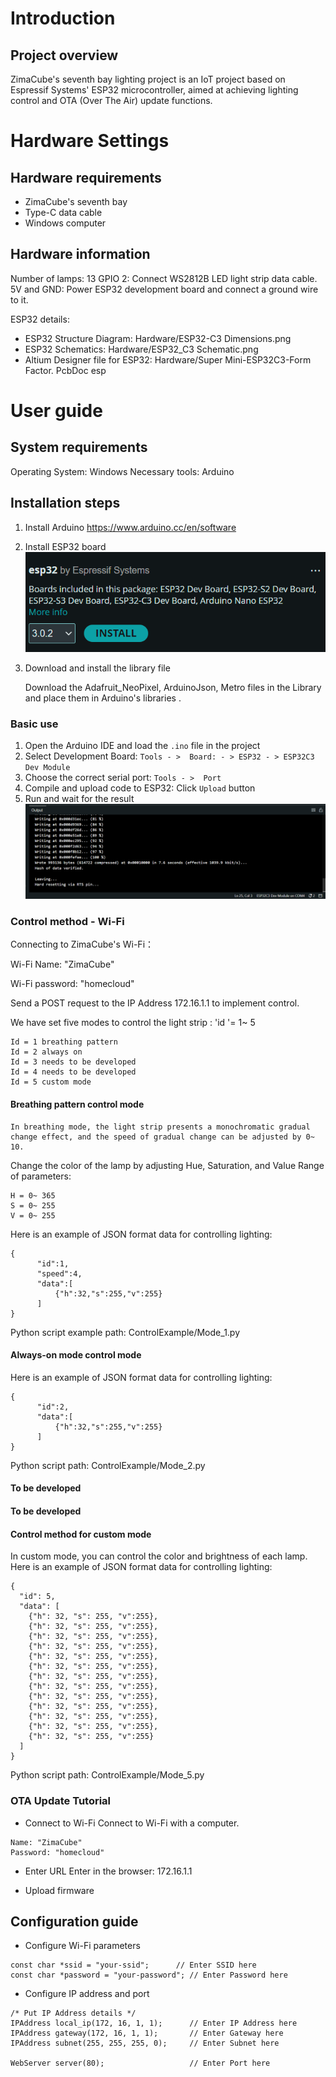 # Introduction

## Project overview

ZimaCube's seventh bay lighting project is an IoT project based on Espressif Systems' ESP32 microcontroller, aimed at achieving lighting control and OTA (Over The Air) update functions.

# Hardware Settings

## Hardware requirements

- ZimaCube's seventh bay
- Type-C data cable
- Windows computer

## Hardware information

Number of lamps: 13
GPIO 2: Connect WS2812B LED light strip data cable.
5V and GND: Power ESP32 development board and connect a ground wire to it.

ESP32 details:

- ESP32 Structure Diagram: Hardware/ESP32-C3 Dimensions.png
- ESP32 Schematics: Hardware/ESP32_C3 Schematic.png
- Altium Designer file for ESP32: Hardware/Super Mini-ESP32C3-Form Factor. PcbDoc esp

# User guide

## System requirements

Operating System: Windows
Necessary tools: Arduino

## Installation steps

1. Install Arduino https://www.arduino.cc/en/software
2. Install ESP32 board
   ![esp32](./images/1280X1280.PNG)
3. Download and install the library file
   
   Download the Adafruit_NeoPixel, ArduinoJson, Metro files in the Library and place them in Arduino's libraries .

### Basic use

1. Open the Arduino IDE and load the `.ino` file in the project
2. Select Development Board: `Tools - >  Board: - > ESP32 - > ESP32C3 Dev Module`
3. Choose the correct serial port: `Tools - >  Port`
4. Compile and upload code to ESP32: Click `Upload` button
5. Run and wait for the result
   ![esp32](./images/run.png)

### Control method - Wi-Fi

Connecting to ZimaCube's Wi-Fi：

Wi-Fi Name: "ZimaCube"

Wi-Fi password: "homecloud"

Send a POST request to the IP Address 172.16.1.1 to implement control.

We have set five modes to control the light strip : 'id '= 1~ 5

```
Id = 1 breathing pattern
Id = 2 always on 
Id = 3 needs to be developed
Id = 4 needs to be developed
Id = 5 custom mode
```

#### Breathing pattern control mode

```
In breathing mode, the light strip presents a monochromatic gradual change effect, and the speed of gradual change can be adjusted by 0~ 10.
```

Change the color of the lamp by adjusting Hue, Saturation, and Value
Range of parameters:

```
H = 0~ 365
S = 0~ 255
V = 0~ 255
```

Here is an example of JSON format data for controlling lighting:

```
{
      "id":1,
      "speed":4,
      "data":[
          {"h":32,"s":255,"v":255}
      ]
}
```

Python script example path: ControlExample/Mode_1.py

#### Always-on mode control mode

Here is an example of JSON format data for controlling lighting:

```
{
      "id":2,
      "data":[
          {"h":32,"s":255,"v":255}
      ]
}
```

Python script path: ControlExample/Mode_2.py

#### To be developed

#### To be developed

#### Control method for custom mode

In custom mode, you can control the color and brightness of each lamp.
Here is an example of JSON format data for controlling lighting:

```
{
  "id": 5,
  "data": [
    {"h": 32, "s": 255, "v":255},
    {"h": 32, "s": 255, "v":255},
    {"h": 32, "s": 255, "v":255},   
    {"h": 32, "s": 255, "v":255},   
    {"h": 32, "s": 255, "v":255},  
    {"h": 32, "s": 255, "v":255},    
    {"h": 32, "s": 255, "v":255},    
    {"h": 32, "s": 255, "v":255},
    {"h": 32, "s": 255, "v":255},
    {"h": 32, "s": 255, "v":255},
    {"h": 32, "s": 255, "v":255},
    {"h": 32, "s": 255, "v":255},
    {"h": 32, "s": 255, "v":255}
  ]
}
```

Python script path: ControlExample/Mode_5.py

### OTA Update Tutorial

- Connect to Wi-Fi
  Connect to Wi-Fi with a computer.

```
Name: "ZimaCube"
Password: "homecloud"
```

- Enter URL
  Enter in the browser: 172.16.1.1

- Upload firmware
  

## Configuration guide

- Configure Wi-Fi parameters

```
const char *ssid = "your-ssid";      // Enter SSID here
const char *password = "your-password"; // Enter Password here
```

- Configure IP address and port

```
/* Put IP Address details */
IPAddress local_ip(172, 16, 1, 1);      // Enter IP Address here
IPAddress gateway(172, 16, 1, 1);       // Enter Gateway here
IPAddress subnet(255, 255, 255, 0);     // Enter Subnet here

WebServer server(80);                   // Enter Port here
```


